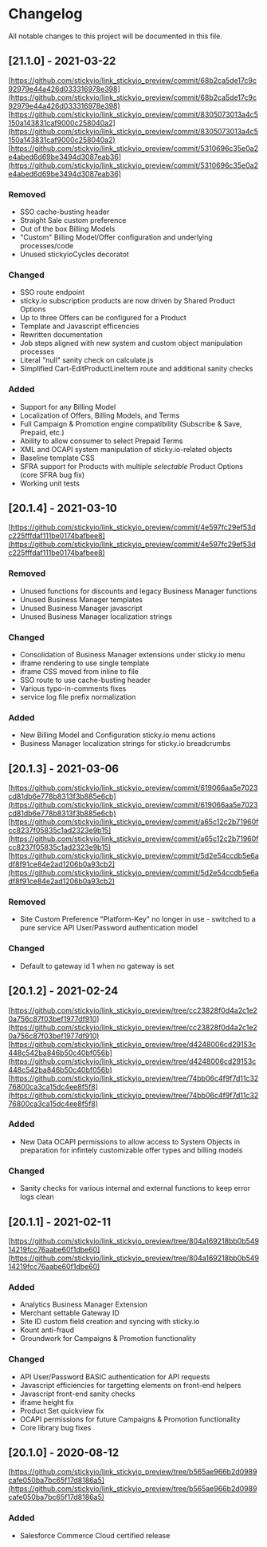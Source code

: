 # Changelog
All notable changes to this project will be documented in this file.

## [21.1.0] - 2021-03-22
[https://github.com/stickyio/link_stickyio_preview/commit/68b2ca5de17c9c92979e44a426d033316978e398](https://github.com/stickyio/link_stickyio_preview/commit/68b2ca5de17c9c92979e44a426d033316978e398)
[https://github.com/stickyio/link_stickyio_preview/commit/8305073013a4c5150a143831caf9000c258040a2](https://github.com/stickyio/link_stickyio_preview/commit/8305073013a4c5150a143831caf9000c258040a2)
[https://github.com/stickyio/link_stickyio_preview/commit/5310696c35e0a2e4abed6d69be3494d3087eab36](https://github.com/stickyio/link_stickyio_preview/commit/5310696c35e0a2e4abed6d69be3494d3087eab36)
### Removed
- SSO cache-busting header
- Straight Sale custom preference
- Out of the box Billing Models
- "Custom" Billing Model/Offer configuration and underlying processes/code
- Unused stickyioCycles decoratot

### Changed
- SSO route endpoint
- sticky.io subscription products are now driven by Shared Product Options
- Up to three Offers can be configured for a Product
- Template and Javascript efficencies
- Rewritten documentation
- Job steps aligned with new system and custom object manipulation processes
- Literal "null" sanity check on calculate.js
- Simplified Cart-EditProductLineItem route and additional sanity checks

### Added
- Support for any Billing Model
- Localization of Offers, Billing Models, and Terms
- Full Campaign & Promotion engine compatibility (Subscribe & Save, Prepaid, etc.)
- Ability to allow consumer to select Prepaid Terms
- XML and OCAPI system manipulation of sticky.io-related objects
- Baseline template CSS
- SFRA support for Products with multiple _selectable_ Product Options (core SFRA bug fix)
- Working unit tests

## [20.1.4] - 2021-03-10
[https://github.com/stickyio/link_stickyio_preview/commit/4e597fc29ef53dc225fffdaf111be0174bafbee8](https://github.com/stickyio/link_stickyio_preview/commit/4e597fc29ef53dc225fffdaf111be0174bafbee8)
### Removed
- Unused functions for discounts and legacy Business Manager functions
- Unused Business Manager templates
- Unused Business Manager javascript
- Unused Business Manager localization strings

### Changed
- Consolidation of Business Manager extensions under sticky.io menu
- iframe rendering to use single template
- iframe CSS moved from inline to file
- SSO route to use cache-busting header
- Various typo-in-comments fixes
- service log file prefix normalization

### Added
- New Billing Model and Configuration sticky.io menu actions
- Business Manager localization strings for sticky.io breadcrumbs

## [20.1.3] - 2021-03-06
[https://github.com/stickyio/link_stickyio_preview/commit/619066aa5e7023cd81db6e778b8313f3b885e6cb](https://github.com/stickyio/link_stickyio_preview/commit/619066aa5e7023cd81db6e778b8313f3b885e6cb)
[https://github.com/stickyio/link_stickyio_preview/commit/a65c12c2b71960fcc8237f05835c1ad2323e9b15](https://github.com/stickyio/link_stickyio_preview/commit/a65c12c2b71960fcc8237f05835c1ad2323e9b15)
[https://github.com/stickyio/link_stickyio_preview/commit/5d2e54ccdb5e6adf8f91ce84e2ad1206b0a93cb2](https://github.com/stickyio/link_stickyio_preview/commit/5d2e54ccdb5e6adf8f91ce84e2ad1206b0a93cb2)
### Removed
- Site Custom Preference "Platform-Key" no longer in use - switched to a pure service API User/Password authentication model

### Changed
- Default to gateway id 1 when no gateway is set

## [20.1.2] - 2021-02-24
[https://github.com/stickyio/link_stickyio_preview/tree/cc23828f0d4a2c1e20a756c87f03bef1977df910](https://github.com/stickyio/link_stickyio_preview/tree/cc23828f0d4a2c1e20a756c87f03bef1977df910)
[https://github.com/stickyio/link_stickyio_preview/tree/d4248006cd29153c448c542ba846b50c40bf056b](https://github.com/stickyio/link_stickyio_preview/tree/d4248006cd29153c448c542ba846b50c40bf056b)
[https://github.com/stickyio/link_stickyio_preview/tree/74bb06c4f9f7d11c3276800ca3ca15dc4ee8f5f8](https://github.com/stickyio/link_stickyio_preview/tree/74bb06c4f9f7d11c3276800ca3ca15dc4ee8f5f8)
### Added
- New Data OCAPI permissions to allow access to System Objects in preparation for infintely customizable offer types and billing models

### Changed
- Sanity checks for various internal and external functions to keep error logs clean

## [20.1.1] - 2021-02-11
[https://github.com/stickyio/link_stickyio_preview/tree/804a169218bb0b54914219fcc76aabe60f1dbe60](https://github.com/stickyio/link_stickyio_preview/tree/804a169218bb0b54914219fcc76aabe60f1dbe60)
### Added
- Analytics Business Manager Extension
- Merchant settable Gateway ID
- Site ID custom field creation and syncing with sticky.io
- Kount anti-fraud
- Groundwork for Campaigns & Promotion functionality

### Changed
- API User/Password BASIC authentication for API requests
- Javascript efficiencies for targetting elements on front-end helpers
- Javascript front-end sanity checks
- iframe height fix
- Product Set quickview fix
- OCAPI permissions for future Campaigns & Promotion functionality
- Core library bug fixes

## [20.1.0] - 2020-08-12
[https://github.com/stickyio/link_stickyio_preview/tree/b565ae966b2d0989cafe050ba7bc65f17d8186a5](https://github.com/stickyio/link_stickyio_preview/tree/b565ae966b2d0989cafe050ba7bc65f17d8186a5)
### Added
- Salesforce Commerce Cloud certified release
